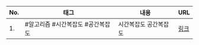 
| No. | 태그                              | 내용                  | URL                                                                                                            |
| --- | --------------------------------- | --------------------- | -------------------------------------------------------------------------------------------------------------- |
| 1.  | #알고리즘 #시간복잡도 #공간복잡도 | 시간복잡도 공간복잡도 | [링크](https://www.freecodecamp.org/korean/news/big-o-notation-why-it-matters-and-why-it-doesnt-1674cfa8a23c/) |
